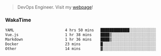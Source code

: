 > DevOps Engineer. Visit my [webpage](https://konst.fish)!

### WakaTime
<!--START_SECTION:waka-->

```txt
YAML                       4 hrs 50 mins   █████████████░░░░░░░░░░░░   52.25 %
Vue.js                     1 hr 38 mins    ████▒░░░░░░░░░░░░░░░░░░░░   17.66 %
Markdown                   1 hr 36 mins    ████▒░░░░░░░░░░░░░░░░░░░░   17.36 %
Docker                     23 mins         █░░░░░░░░░░░░░░░░░░░░░░░░   04.28 %
Other                      14 mins         ▓░░░░░░░░░░░░░░░░░░░░░░░░   02.55 %
```

<!--END_SECTION:waka-->
